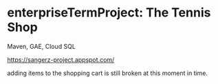 # enterpriseTermProject: The Tennis Shop

Maven, GAE, Cloud SQL

https://sangerz-project.appspot.com/

adding items to the shopping cart is still broken at this
moment in time.
